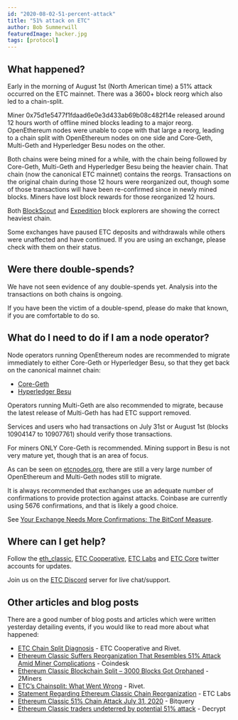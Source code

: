 ```yaml
---
id: "2020-08-02-51-percent-attack"
title: "51% attack on ETC"
author: Bob Summerwill 
featuredImage: hacker.jpg
tags: [protocol]
---
```


## What happened?

Early in the morning of August 1st (North American time) a 51% attack occurred on the ETC mainnet.  There was a 3600+ block reorg which also led to a chain-split.

Miner 0x75d1e5477f1fdaad6e0e3d433ab69b08c482f14e released around 12 hours worth of offline mined blocks leading to a major reorg.   OpenEthereum nodes were unable to cope with that large a reorg, leading to a chain split with OpenEthereum nodes on one side and Core-Geth, Multi-Geth and Hyperledger Besu nodes on the other.

Both chains were being mined for a while, with the chain being followed by Core-Geth, Multi-Geth and Hyperledger Besu being the heavier chain.  That chain (now the canonical ETC mainnet) contains the reorgs.  Transactions on the original chain during those 12 hours were reorganized out, though some of those transactions will have been re-confirmed since in newly mined blocks.  Miners have lost block rewards for those reorganized 12 hours.

Both [BlockScout](https://blockscout.com/etc/mainnet/) and [Expedition](https://expedition.dev/?network=mainnet) block explorers are showing the correct heaviest chain.

Some exchanges have paused ETC deposits and withdrawals while others were unaffected and have continued.  If you are using an exchange, please check with them on their status.


## Were there double-spends?

We have not seen evidence of any double-spends yet.  Analysis into the transactions on both chains is ongoing.

If you have been the victim of a double-spend, please do make that known, if you are comfortable to do so.


## What do I need to do if I am a node operator?

Node operators running OpenEthereum nodes are recommended to migrate immediately to either Core-Geth or Hyperledger Besu, so that they get back on the canonical mainnet chain:

* [Core-Geth](https://github.com/etclabscore/core-geth/releases/)
* [Hyperledger Besu](https://github.com/hyperledger/besu/releases/)

Operators running Multi-Geth are also recommended to migrate, because the latest release of Multi-Geth has had ETC support removed.

Services and users who had transactions on July 31st or August 1st (blocks 10904147 to 10907761) should verify those transactions.

For miners ONLY Core-Geth is recommended.  Mining support in Besu is not very mature yet, though that is an area of focus.

As can be seen on [etcnodes.org](https://etcnodes.org/), there are still a very large number of OpenEthereum and Multi-Geth nodes still to migrate.

It is always recommended that exchanges use an adequate number of confirmations to provide protection against attacks.  Coinbase are currently using 5676 confirmations, and that is likely a good choice.

See [Your Exchange Needs More Confirmations: The BitConf Measure](https://medium.com/@pyskell/your-exchange-needs-more-confirmations-the-bitconf-measure-872b69babc8f).


## Where can I get help?

Follow the [eth_classic](https://twitter.com/eth_classic), [ETC Cooperative](https://twitter.com/ETCCooperative), [ETC Labs](https://twitter.com/etclabs) and [ETC Core](https://twitter.com/etc_core) twitter accounts for updates.

Join us on the [ETC Discord](https://discord.gg/HgBa9b4) server for live chat/support.


## Other articles and blog posts

There are a good number of blog posts and articles which were written yesterday detailing events, if you would like to read more about what happened:

* [ETC Chain Split Diagnosis](https://hackmd.io/@cUBb4hAvQciAEPoU2yfrzQ/Skd4X6MZw) - ETC Cooperative and Rivet.
* [Ethereum Classic Suffers Reorganization That Resembles 51% Attack Amid Miner Complications](https://www.coindesk.com/ethereum-classic-undergoes-likely-51-attack-with-3693-block-chain-reorganization) - Coindesk
* [Ethereum Classic Blockchain Split – 3000 Blocks Got Orphaned](https://2miners.com/blog/ethereum-classic-blockchain-split-3000-blocks-got-orphaned/) - 2Miners
* [ETC’s Chainsplit: What Went Wrong](https://medium.com/rivet-magazine/etcs-chainsplit-what-went-wrong-534f78df5c09) - Rivet.
* [Statement Regarding Ethereum Classic Chain Reorganization](https://medium.com/ethereum-classic-labs/statement-regarding-ethereum-classic-chain-reorganization-a0d5c2de8fdf) - ETC Labs
* [Ethereum Classic 51% Chain Attack July 31, 2020](https://blog.bitquery.io/ethereum-classic-51-chain-attack-july-31-2020) - Bitquery
* [Ethereum Classic traders undeterred by potential 51% attack](https://decrypt.co/37414/ethereum-traders-undeterred-by-potential-51-attack) - Decrypt
